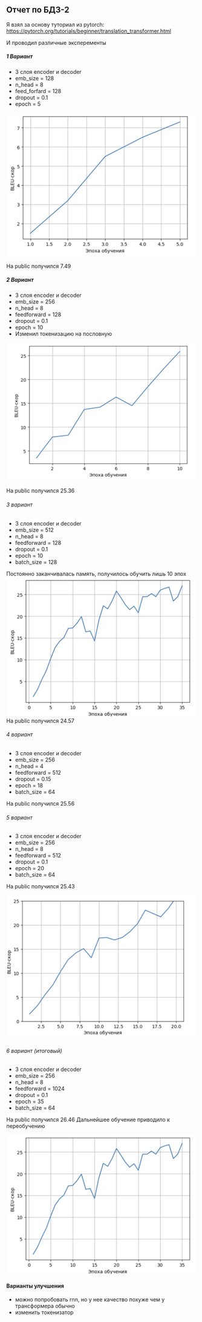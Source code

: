 ## Отчет по БДЗ-2

Я взял за основу туториал из pytorch: https://pytorch.org/tutorials/beginner/translation_transformer.html

И проводил различные эксперементы

##### 1 Вариант
* 3 слоя encoder и decoder
* emb_size = 128
* n_head = 8
* feed_forfard = 128
* dropout = 0.1
* epoch = 5

![Alt text](im.png)

На public получился 7.49

##### 2 Вариант
* 3 слоя encoder и decoder
* emb_size = 256
* n_head = 8
* feedforward = 128
* dropout = 0.1
* epoch = 10
* Изменил токенизацию на пословную

![Alt text](2.png)

На public получился 25.36

###### 3 вариант
* 3 слоя encoder и decoder
* emb_size = 512
* n_head = 8
* feedforward = 128
* dropout = 0.1
* epoch = 10
* batch_size = 128

Постоянно заканчивалась память, получилось обучить лишь 10 эпох
![Alt text](image-1.png)
На public получился 24.57

###### 4 вариант

* 3 слоя encoder и decoder
* emb_size = 256
* n_head = 4
* feedforward = 512
* dropout = 0.15
* epoch = 18
* batch_size = 64

На public получился 25.56


###### 5 вариант

* 3 слоя encoder и decoder
* emb_size = 256
* n_head = 8
* feedforward = 512
* dropout = 0.1
* epoch = 20
* batch_size = 64

На public получился 25.43

![Alt text](<Снимок экрана 2024-03-14 в 16.37.07-1.png>)

###### 6 вариант (итоговый)

* 3 слоя encoder и decoder
* emb_size = 256
* n_head = 8
* feedforward = 1024
* dropout = 0.1
* epoch = 35
* batch_size = 64

На public получился 26.46
Дальнейшее обучение приводило к переобучению

![Alt text](image-2.png)

#### Варианты улучшения
- можно попробовать rnn, но у нее качество похуже чем у трансформера обычно
- изменить токенизатор
